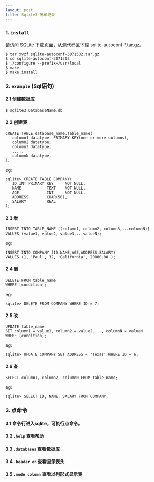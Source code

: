```yaml
---
layout: post
title: Sqlite3 简单记录
---
```



### 1. `install`

请访问 SQLite 下载页面，从源代码区下载 sqlite-autoconf-*.tar.gz。
~~~
$ tar xvzf sqlite-autoconf-3071502.tar.gz
$ cd sqlite-autoconf-3071502
$ ./configure --prefix=/usr/local
$ make
$ make install
~~~

### 2. `example` (Sql语句)

#### 2.1 创建数据库
    
~~~
$ sqlite3 DatabaseName.db
~~~

#### 2.2 创建表

~~~
CREATE TABLE database_name.table_name(
   column1 datatype  PRIMARY KEY(one or more columns),
   column2 datatype,
   column3 datatype,
   .....
   columnN datatype,
); 
~~~

eg:

~~~
sqlite> CREATE TABLE COMPANY(
   ID INT PRIMARY KEY     NOT NULL,
   NAME           TEXT    NOT NULL,
   AGE            INT     NOT NULL,
   ADDRESS        CHAR(50),
   SALARY         REAL
);
~~~

#### 2.3 增

~~~
INSERT INTO TABLE_NAME [(column1, column2, column3,...columnN)]  
VALUES (value1, value2, value3,...valueN);
~~~

eg:

~~~
INSERT INTO COMPANY (ID,NAME,AGE,ADDRESS,SALARY)
VALUES (1, 'Paul', 32, 'California', 20000.00 );
~~~

#### 2.4 删 

~~~
DELETE FROM table_name
WHERE [condition];
~~~

eg:

~~~
sqlite> DELETE FROM COMPANY WHERE ID = 7;
~~~

#### 2.5 改

~~~
UPDATE table_name
SET column1 = value1, column2 = value2...., columnN = valueN
WHERE [condition];
~~~

eg:

~~~
sqlite> UPDATE COMPANY SET ADDRESS = 'Texas' WHERE ID = 6;
~~~

#### 2.6 查

~~~
SELECT column1, column2, columnN FROM table_name;
~~~

eg:

~~~
sqlite> SELECT ID, NAME, SALARY FROM COMPANY;
~~~

### 3. 点命令

#### 3.1 命令行进入sqlite，可执行点命令。

#### 3.2 `.help`         查看帮助

#### 3.3 `.databases`    查看数据库

#### 3.4 `.header on`    查看显示表头

#### 3.5 `.mode column`  查看以列形式显示表

